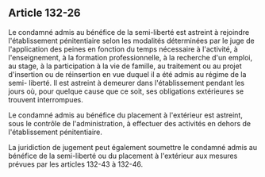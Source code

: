 Article 132-26
----
Le condamné admis au bénéfice de la semi-liberté est astreint à rejoindre
l'établissement pénitentiaire selon les modalités déterminées par le juge de
l'application des peines en fonction du temps nécessaire à l'activité, à
l'enseignement, à la formation professionnelle, à la recherche d'un emploi, au
stage, à la participation à la vie de famille, au traitement ou au projet
d'insertion ou de réinsertion en vue duquel il a été admis au régime de la semi-
liberté. Il est astreint à demeurer dans l'établissement pendant les jours où,
pour quelque cause que ce soit, ses obligations extérieures se trouvent
interrompues.

Le condamné admis au bénéfice du placement à l'extérieur est astreint, sous le
contrôle de l'administration, à effectuer des activités en dehors de
l'établissement pénitentiaire.

La juridiction de jugement peut également soumettre le condamné admis au
bénéfice de la semi-liberté ou du placement à l'extérieur aux mesures prévues
par les articles 132-43 à 132-46.
